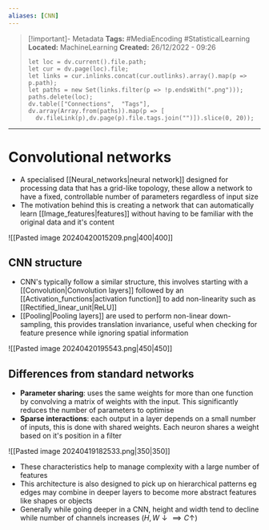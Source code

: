 ```yaml
---
aliases: [CNN]
---
```


> [!important]- Metadata
> **Tags:** #MediaEncoding #StatisticalLearning
> **Located:** MachineLearning
> **Created:** 26/12/2022 - 09:26
> ```dataviewjs
>let loc = dv.current().file.path;
>let cur = dv.page(loc).file;
>let links = cur.inlinks.concat(cur.outlinks).array().map(p => p.path);
>let paths = new Set(links.filter(p => !p.endsWith(".png")));
>paths.delete(loc);
>dv.table(["Connections",  "Tags"], dv.array(Array.from(paths)).map(p => [
>   dv.fileLink(p),dv.page(p).file.tags.join("")]).slice(0, 20));
> ```

___
# Convolutional networks
- A  specialised [[Neural_networks|neural network]] designed for processing data that has a grid-like topology, these allow a network to have a fixed, controllable number of parameters regardless of input size
- The motivation behind this is creating a network that can automatically learn [[Image_features|features]] without having to be familiar with the original data and it's content

![[Pasted image 20240420015209.png|400|400]]



## CNN structure
- CNN's typically follow a similar structure, this involves starting with a [[Convolution|Convolution layers]] followed by an [[Activation_functions|activation function]] to add non-linearity such as [[Rectified_linear_unit|ReLU]]
- [[Pooling|Pooling layers]] are used to perform non-linear down-sampling, this provides translation invariance, useful when checking for feature presence while ignoring spatial information 

![[Pasted image 20240420195543.png|450|450]]

## Differences from standard networks
- **Parameter sharing**: uses the same weights for more than one function by convolving a matrix of weights with the input. This significantly reduces the number of parameters to optimise
- **Sparse interactions**: each output in a layer depends on a small number of inputs, this is done with shared weights. Each neuron shares a weight based on it's position in a filter 


![[Pasted image 20240419182533.png|350|350]]

- These characteristics help to manage complexity with a large number of features
- This architecture is also designed to pick up on hierarchical patterns eg edges may combine in deeper layers to become more abstract features like shapes or objects
- Generally while going deeper in a CNN, height and width tend to decline while number of channels increases ($H,W \downarrow  \implies C\uparrow$)
